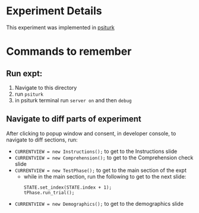# Experiment Details

This experiment was implemented in [psiturk](https://psiturk.org/)


# Commands to remember

## Run expt:

1. Navigate to this directory
2. run `psiturk`
3. in psiturk terminal run `server on` and then `debug`

## Navigate to diff parts of experiment

After clicking to popup window and consent, in developer console, to navigate to diff sections, run:

* `CURRENTVIEW = new Instructions();` to get to the Instructions slide
* `CURRENTVIEW = new Comprehension();` to get to the Comprehension check slide
* `CURRENTVIEW = new TestPhase();` to get to the main section of the expt
    * while in the main section, run the following to get to the next slide:
        ~~~
        STATE.set_index(STATE.index + 1);
        tPhase.run_trial();
        ~~~
* `CURRENTVIEW = new Demographics();` to get to the demographics slide
